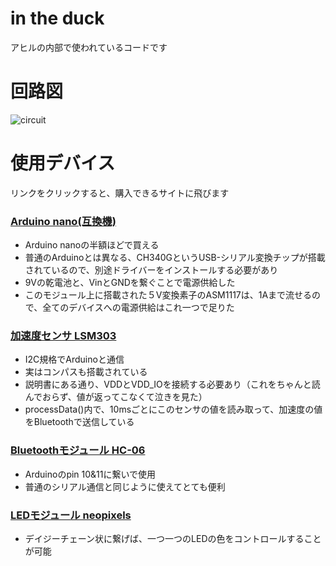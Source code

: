 # in the duck
アヒルの内部で使われているコードです

# 回路図
![circuit](/images/LoverDuck_scheme.png?raw=true)

# 使用デバイス
リンクをクリックすると、購入できるサイトに飛びます
### [Arduino nano(互換機)](http://www.aitendo.com/product/10700)
* Arduino nanoの半額ほどで買える
* 普通のArduinoとは異なる、CH340GというUSB-シリアル変換チップが搭載されているので、別途ドライバーをインストールする必要があり
* 9Vの乾電池と、VinとGNDを繋ぐことで電源供給した
* このモジュール上に搭載された５V変換素子のASM1117は、1Aまで流せるので、全てのデバイスへの電源供給はこれ一つで足りた

### [加速度センサ LSM303](https://strawberry-linux.com/catalog/items?code=12114)
* I2C規格でArduinoと通信
* 実はコンパスも搭載されている
* 説明書にある通り、VDDとVDD_IOを接続する必要あり（これをちゃんと読んでおらず、値が返ってこなくて泣きを見た）
* processData()内で、10msごとにこのセンサの値を読み取って、加速度の値をBluetoothで送信している

### [Bluetoothモジュール HC-06](http://www.aitendo.com/product/9905)
* Arduinoのpin 10&11に繋いで使用
* 普通のシリアル通信と同じように使えてとても便利

### [LEDモジュール neopixels](http://www.akiba-led.jp/product/963)
* デイジーチェーン状に繋げば、一つ一つのLEDの色をコントロールすることが可能
